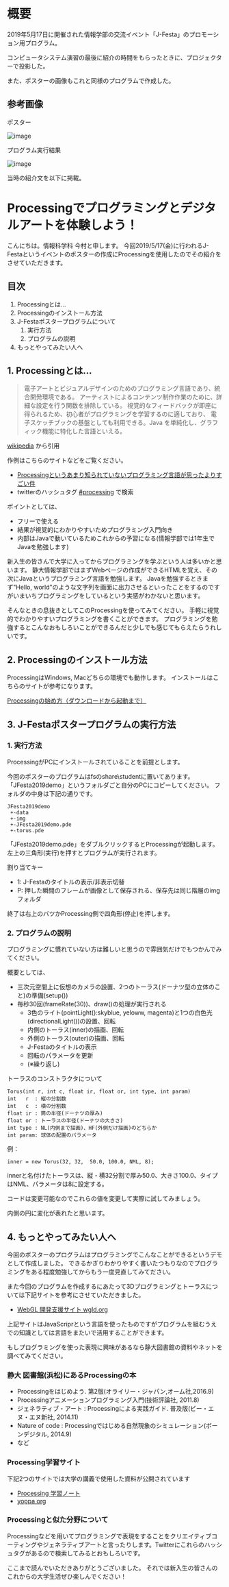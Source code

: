 # 概要

2019年5月17日に開催された情報学部の交流イベント「J-Festa」のプロモーション用プログラム。

コンピュータシステム演習の最後に紹介の時間をもらったときに、プロジェクターで投影した。

また、ポスターの画像もこれと同様のプログラムで作成した。

## 参考画像
ポスター

![image](https://user-images.githubusercontent.com/40051885/156569974-bb00a5f5-7121-4ad7-86d2-604361eefb4a.png)

プログラム実行結果

![image](https://user-images.githubusercontent.com/40051885/156570143-bf74ab69-3885-49d3-91d2-f8df54b8951a.png)

当時の紹介文を以下に掲載。

# Processingでプログラミングとデジタルアートを体験しよう！

こんにちは。情報科学科 今村と申します。
今回2019/5/17(金)に行われるJ-Festaというイベントのポスターの作成にProcessingを使用したのでその紹介をさせていただきます。

## 目次
1. Processingとは...
1. Processingのインストール方法
1. J-Festaポスタープログラムについて
    1. 実行方法
    1. プログラムの説明
1. もっとやってみたい人へ

## 1. Processingとは...

> 電子アートとビジュアルデザインのためのプログラミング言語であり、統合開発環境である。
> アーティストによるコンテンツ制作作業のために、詳細な設定を行う関数を排除している。 
> 視覚的なフィードバックが即座に得られるため、初心者がプログラミングを学習するのに適しており、
> 電子スケッチブックの基盤としても利用できる。Java を単純化し、グラフィック機能に特化した言語といえる。

[wikipedia](https://ja.wikipedia.org/wiki/Processing) から引用


作例はこちらのサイトなどをご覧ください。
- [Processingというあまり知られていないプログラミング言語が思ったよりすごい件](https://tsukurukids.com/4358)
- twitterのハッシュタグ [#processing](https://twitter.com/search?q=%23processing&src=typed_query) で検索


ポイントとしては、
- フリーで使える
- 結果が視覚的にわかりやすいためプログラミング入門向き
- 内部はJavaで動いているためこれからの予習になる(情報学部では1年生でJavaを勉強します)


新入生の皆さんで大学に入ってからプログラミングを学ぶという人は多いかと思います。
静大情報学部ではまずWebページの作成ができるHTMLを覚え、その次にJavaというプログラミング言語を勉強します。
Javaを勉強するときまず"Hello, world"のような文字列を画面に出力させるといったことをするのですがいまいちプログラミングをしているという実感がわかないと思います。

そんなときの息抜きとしてこのProcessingを使ってみてください。
手軽に視覚的でわかりやすいプログラミングを書くことができます。
プログラミングを勉強するとこんなおもしろいことができるんだと少しでも感じてもらえたらうれしいです。


## 2. Processingのインストール方法

ProcessingはWindows, Macどちらの環境でも動作します。
インストールはこちらのサイトが参考になります。

[Processingの始め方（ダウンロードから起動まで）](https://tsukurukids.com/4363)


## 3. J-Festaポスタープログラムの実行方法
### 1. 実行方法
ProcessingがPCにインストールされていることを前提とします。

今回のポスターのプログラムはfsのshare\studentに置いてあります。
「JFesta2019demo」というフォルダごと自分のPCにコピーしてください。
フォルダの中身は下記の通りです。
```
JFesta2019demo
 +-data
 +-img
 +-JFesta2019demo.pde
 +-torus.pde
```

「JFesta2019demo.pde」をダブルクリックするとProcessingが起動します。
左上の三角形(実行)を押すとプログラムが実行されます。

割り当てキー
- 1: J-Festaのタイトルの表示/非表示切替
- P: 押した瞬間のフレームが画像として保存される、保存先は同じ階層のimgフォルダ

終了は右上のバツかProcessing側で四角形(停止)を押します。

### 2. プログラムの説明

プログラミングに慣れていない方は難しいと思うので雰囲気だけでもつかんでみてください。

概要としては、
- 三次元空間上に仮想のカメラの設置、2つのトーラス(ドーナツ型の立体のこと)の準備(setup())
- 毎秒30回(frameRate(30))、draw()の処理が実行される
    - 3色のライト(pointLight():skyblue, yeloww, magenta)と1つの白色光(directionalLight())の設置、回転
    - 内側のトーラス(inner)の描画、回転
    - 外側のトーラス(outer)の描画、回転
    - J-Festaのタイトルの表示
    - 回転のパラメータを更新
    - (※繰り返し)


トーラスのコンストラクタについて
```
Torus(int r, int c, float ir, float or, int type, int param)
int   r  : 縦の分割数
int   c  : 横の分割数
float ir : 筒の半径(ドーナツの厚み)
float or : トーラスの半径(ドーナツの大きさ)
int type : NL(内側まで描画)、HF(外側だけ描画)のどちらか
int param: 球体の配置のパラメータ
```

例：
```
inner = new Torus(32, 32,  50.0, 100.0, NML, 8);
```
innerと名付けたトーラスは、縦・横32分割で厚み50.0、大きさ100.0、タイプはNML、パラメータは8に設定する。

コードは変更可能なのでこれらの値を変更して実際に試してみましょう。

内側の円に変化が表れたと思います。


## 4. もっとやってみたい人へ
今回のポスターのプログラムはプログラミングでこんなことができるというデモとして作成しました。
できるかぎりわかりやすく書いたつもりなのでプログラミングをある程度勉強してからもう一度見直してみてださい。

また今回のプログラムを作成するにあたって3Dプログラミングとトーラスについては下記サイトを参考にさせていただきました。
- [WebGL 開発支援サイト wgld.org](https://wgld.org/)


上記サイトはJavaScriprという言語を使ったものですがプログラムを組むうえでの知識としては言語をまたいで活用することができます。

もしプログラミングを使った表現に興味があるなら静大図書館の資料やネットを調べてみてください。

### 静大 図書館(浜松)にあるProcessingの本
- Processingをはじめよう. 第2版(オライリー・ジャパン,オーム社,2016.9)
- Processingアニメーションプログラミング入門(技術評論社, 2011.8)
- ジェネラティブ・アート : Processingによる実践ガイド. 普及版(ビー・エヌ・エヌ新社, 2014.11)
- Nature of code : Processingではじめる自然現象のシミュレーション(ボーンデジタル, 2014.9)
- など

### Processing学習サイト
下記2つのサイトでは大学の講義で使用した資料が公開されています
- [Processing 学習ノート](http://www.d-improvement.jp/learning/processing/)
- [yoppa org](https://yoppa.org/)

### Processingと似た分野について
Processingなどを用いてプログラミングで表現をすることをクリエイティブコーティングやジェネラティブアートと言ったりします。Twitterにこれらのハッシュタグがあるので検索してみるとおもしろいです。


ここまで読んでいただきありがとうございました。
それでは新入生の皆さんのこれからの大学生活ぜひ楽しんでください！
